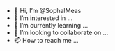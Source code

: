 - 👋 Hi, I’m @SophalMeas
- 👀 I’m interested in ...
- 🌱 I’m currently learning ...
- 💞️ I’m looking to collaborate on ...
- 📫 How to reach me ...

<!---
SophalMeas/SophalMeas is a ✨ special ✨ repository because its `README.md` (this file) appears on your GitHub profile.
You can click the Preview link to take a look at your changes.
--->
